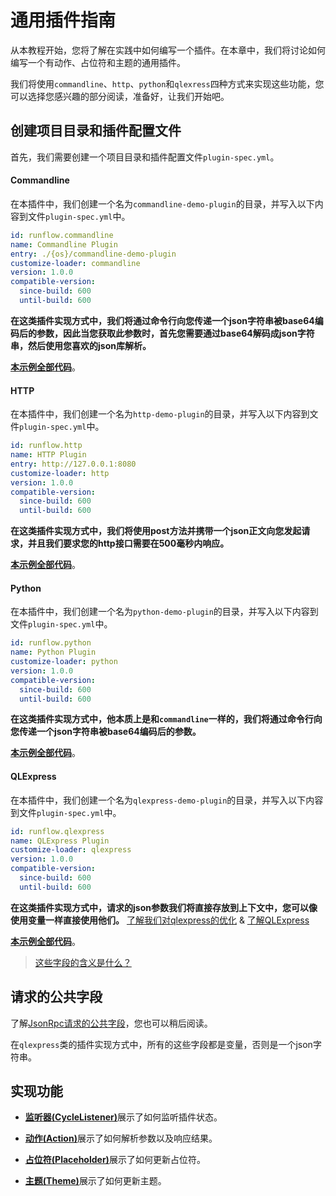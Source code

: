 # 通用插件指南

从本教程开始，您将了解在实践中如何编写一个插件。在本章中，我们将讨论如何编写一个有动作、占位符和主题的通用插件。

我们将使用`commandline`、`http`、`python`和`qlexress`四种方式来实现这些功能，您可以选择您感兴趣的部分阅读，准备好，让我们开始吧。

## 创建项目目录和插件配置文件

首先，我们需要创建一个项目目录和插件配置文件`plugin-spec.yml`。

<!-- tabs:start -->

#### **Commandline**

在本插件中，我们创建一个名为`commandline-demo-plugin`的目录，并写入以下内容到文件`plugin-spec.yml`中。

```yaml
id: runflow.commandline
name: Commandline Plugin
entry: ./{os}/commandline-demo-plugin
customize-loader: commandline
version: 1.0.0
compatible-version:
  since-build: 600
  until-build: 600
```

**在这类插件实现方式中，我们将通过命令行向您传递一个json字符串被base64编码后的参数，因此当您获取此参数时，首先您需要通过base64解码成json字符串，然后使用您喜欢的json库解析。**

[**本示例全部代码**](https://github.com/myrestop/myflow-plugin-guide/tree/master/general-plugin-guide/commandline-demo-plugin)。

#### **HTTP**

在本插件中，我们创建一个名为`http-demo-plugin`的目录，并写入以下内容到文件`plugin-spec.yml`中。

```yaml
id: runflow.http
name: HTTP Plugin
entry: http://127.0.0.1:8080
customize-loader: http
version: 1.0.0
compatible-version:
  since-build: 600
  until-build: 600
```

**在这类插件实现方式中，我们将使用post方法并携带一个json正文向您发起请求，并且我们要求您的http接口需要在500毫秒内响应。** 

[**本示例全部代码**](https://github.com/myrestop/myflow-plugin-guide/tree/master/general-plugin-guide/http-demo-plugin)。

#### **Python**

在本插件中，我们创建一个名为`python-demo-plugin`的目录，并写入以下内容到文件`plugin-spec.yml`中。

```yaml
id: runflow.python
name: Python Plugin
customize-loader: python
version: 1.0.0
compatible-version:
  since-build: 600
  until-build: 600
```

**在这类插件实现方式中，他本质上是和`commandline`一样的，我们将通过命令行向您传递一个json字符串被base64编码后的参数。**

[**本示例全部代码**](https://github.com/myrestop/myflow-plugin-guide/tree/master/general-plugin-guide/python-demo-plugin)。

#### **QLExpress**

在本插件中，我们创建一个名为`qlexpress-demo-plugin`的目录，并写入以下内容到文件`plugin-spec.yml`中。

```yaml
id: runflow.qlexpress
name: QLExpress Plugin
customize-loader: qlexpress
version: 1.0.0
compatible-version:
  since-build: 600
  until-build: 600
```

**在这类插件实现方式中，请求的json参数我们将直接存放到上下文中，您可以像使用变量一样直接使用他们。** [了解我们对qlexpress的优化](appendix/qlexpress.md#qlexpress) & [了解QLExpress](https://github.com/alibaba/QLExpress)

[**本示例全部代码**](https://github.com/myrestop/myflow-plugin-guide/tree/master/general-plugin-guide/qlexpress-demo-plugin)。

<!-- tabs:end -->

> [这些字段的含义是什么？](appendix/plugin_specification.md#pluginspecification)

## 请求的公共字段

了解[JsonRpc请求的公共字段](appendix/json_rpc.md#jsonrpc请求的公共字段)，您也可以稍后阅读。

在`qlexpress`类的插件实现方式中，所有的这些字段都是变量，否则是一个json字符串。

## 实现功能

- [**监听器(CycleListener)**](general-plugin-guide/cycle-listener.md#监听器cyclelistener)展示了如何监听插件状态。

- [**动作(Action)**](general-plugin-guide/action.md#动作action)展示了如何解析参数以及响应结果。

- [**占位符(Placeholder)**](general-plugin-guide/placeholder.md#占位符placeholder)展示了如何更新占位符。

- [**主题(Theme)**](general-plugin-guide/theme.md#主题theme)展示了如何更新主题。